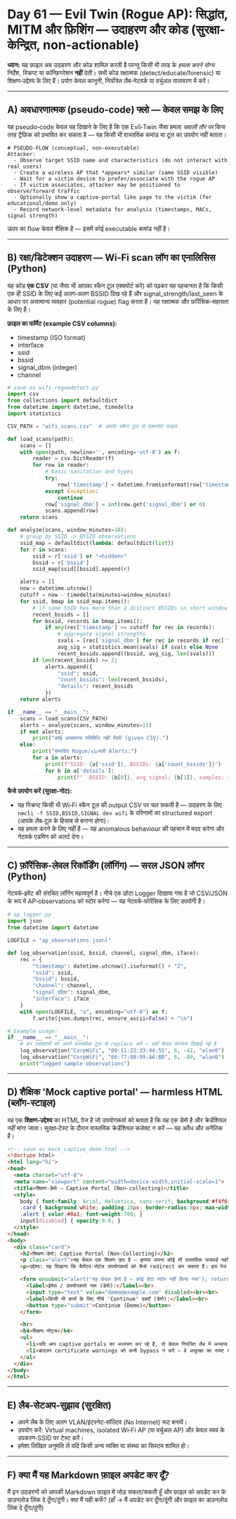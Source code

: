 
# Day 61 — Evil Twin (Rogue AP): सिद्धांत, MITM और फ़िशिंग — उदाहरण और कोड (सुरक्षा-केन्द्रित, non-actionable)

**ध्यान:** यह फ़ाइल अब उदाहरण और कोड शामिल करती है परन्तु किसी भी तरह के *हमला करने योग्य* निर्देश, स्क्रिप्ट या कॉन्फ़िगरेशन **नहीं** देती। सभी कोड रक्षात्मक (detect/educate/forensic) या शिक्षण‑उद्देश्य के लिए हैं। प्रयोग केवल कानूनी, नियंत्रित लैब‑नेटवर्क या वर्चुअल वातावरण में करें।

---

## A) अवधारणात्मक (pseudo‑code) फ्लो — केवल समझ के लिए
यह pseudo‑code केवल यह दिखाने के लिए है कि एक Evil‑Twin जैसा हमला *ख्याली तौर पर* किस तरह ट्रैफ़िक को प्रभावित कर सकता है — यह किसी भी वास्तविक कमांड या टूल का उपयोग नहीं बताता।

```text
# PSEUDO-FLOW (conceptual, non-executable)
Attacker:
  - Observe target SSID name and characteristics (do not interact with real users)
  - Create a wireless AP that *appears* similar (same SSID visible)
  - Wait for a victim device to prefer/associate with the rogue AP
  - If victim associates, attacker may be positioned to observe/forward traffic
  - Optionally show a captive-portal like page to the victim (for educational/demo only)
  - Record network-level metadata for analysis (timestamps, MACs, signal strength)
```

ऊपर का flow केवल शैक्षिक है — इसमें कोई executable कमांड नहीं है।  

---

## B) रक्षा/डिटेक्शन उदाहरण — Wi‑Fi scan लॉग का एनालिसिस (Python)
यह कोड **एक CSV** (या जैसा भी आपका स्कैन टूल एक्सपोर्ट करे) को पढ़कर यह पहचानता है कि किसी एक ही SSID के लिए कई अलग‑अलग BSSID दिख रहे हैं और signal_strength/last_seen के आधार पर असामान्य व्यवहार (potential rogue) flag करता है। यह रक्षात्मक और फ़ॉरेंसिक‑सहायता के लिए है।

**फ़ाइल का फॉर्मैट (example CSV columns):**
- timestamp (ISO format)
- interface
- ssid
- bssid
- signal_dbm (integer)
- channel

```python
# save as wifi_roguedetect.py
import csv
from collections import defaultdict
from datetime import datetime, timedelta
import statistics

CSV_PATH = "wifi_scans.csv"  # आपके स्कैन टूल से एक्सपोर्ट फाइल

def load_scans(path):
    scans = []
    with open(path, newline='', encoding='utf-8') as f:
        reader = csv.DictReader(f)
        for row in reader:
            # basic sanitation and types
            try:
                row['timestamp'] = datetime.fromisoformat(row['timestamp'])
            except Exception:
                continue
            row['signal_dbm'] = int(row.get('signal_dbm') or 0)
            scans.append(row)
    return scans

def analyze(scans, window_minutes=10):
    # group by SSID -> BSSID observations
    ssid_map = defaultdict(lambda: defaultdict(list))
    for r in scans:
        ssid = r['ssid'] or "<hidden>"
        bssid = r['bssid']
        ssid_map[ssid][bssid].append(r)

    alerts = []
    now = datetime.utcnow()
    cutoff = now - timedelta(minutes=window_minutes)
    for ssid, bmap in ssid_map.items():
        # if same SSID has more than 2 distinct BSSIDs in short window -> suspicious
        recent_bssids = []
        for bssid, records in bmap.items():
            if any(rec['timestamp'] >= cutoff for rec in records):
                # aggregate signal strengths
                svals = [rec['signal_dbm'] for rec in records if rec['timestamp'] >= cutoff]
                avg_sig = statistics.mean(svals) if svals else None
                recent_bssids.append((bssid, avg_sig, len(svals)))
        if len(recent_bssids) >= 2:
            alerts.append({
                "ssid": ssid,
                "count_bssids": len(recent_bssids),
                "details": recent_bssids
            })
    return alerts

if __name__ == "__main__":
    scans = load_scans(CSV_PATH)
    alerts = analyze(scans, window_minutes=15)
    if not alerts:
        print("कोई असामान्य गतिविधि नहीं मिली (given CSV).")
    else:
        print("संभावित Rogue/อ노मली Alerts:")
        for a in alerts:
            print(f"SSID: {a['ssid']}, BSSIDs: {a['count_bssids']}")
            for b in a['details']:
                print(f"  BSSID: {b[0]}, avg_signal: {b[1]}, samples: {b[2]}")
```

**कैसे उपयोग करें (सुरक्षा‑नोट):**
- यह स्क्रिप्ट किसी भी Wi‑Fi स्कैन टूल की output CSV पर चल सकती है — उदाहरण के लिए `nmcli -f SSID,BSSID,SIGNAL dev wifi` के परिणामों का structured export (आपके लैब‑टूल के हिसाब से बनाना होगा)।
- यह हमला करने के लिए नहीं है — यह anomalous behaviour की पहचान में मदद करेगा और नेटवर्क एडमिन को अलर्ट देगा।

---

## C) फ़ॉरेंसिक‑लेवल रिकॉर्डिंग (लॉगिंग) — सरल JSON लॉगर (Python)
नेटवर्क‑इवेंट की संरचित लॉगिंग महत्वपूर्ण है। नीचे एक छोटा Logger दिखाया गया है जो CSV/JSON के रूप में AP‑observations को स्टोर करेगा — यह नेटवर्क‑फोरेंसिक के लिए उपयोगी है।

```python
# ap_logger.py
import json
from datetime import datetime

LOGFILE = "ap_observations.jsonl"

def log_observation(ssid, bssid, channel, signal_dbm, iface):
    rec = {
        "timestamp": datetime.utcnow().isoformat() + "Z",
        "ssid": ssid,
        "bssid": bssid,
        "channel": channel,
        "signal_dbm": signal_dbm,
        "interface": iface
    }
    with open(LOGFILE, "a", encoding="utf-8") as f:
        f.write(json.dumps(rec, ensure_ascii=False) + "\n")

# Example usage:
if __name__ == "__main__":
    # इन उदाहरणों को अपने वास्तविक टूल से replace करें — यहाँ केवल संरचना दिखाई गई है
    log_observation("CorpWiFi", "00:11:22:33:44:55", 6, -42, "wlan0")
    log_observation("CorpWiFi", "66:77:88:99:AA:BB", 6, -80, "wlan0")
    print("logged sample observations")
```

---

## D) शैक्षिक 'Mock captive portal' — harmless HTML (ब्लॉग‑स्टाइल)
यह एक **शिक्षण‑उद्देश्य** का HTML पेज है जो उपयोगकर्ता को बताता है कि यह एक डेमो है और क्रेडेंशियल नहीं मांगा जाता। सुरक्षा‑टेस्ट के दौरान वास्तविक क्रेडेंशियल कलेक्ट न करें — यह अवैध और अनैतिक है।

```html
<!-- save as mock_captive_demo.html -->
<!doctype html>
<html lang="hi">
<head>
  <meta charset="utf-8">
  <meta name="viewport" content="width=device-width,initial-scale=1">
  <title>शिक्षण‑डेमो — Captive Portal (Non‑collecting)</title>
  <style>
    body { font-family: Arial, Helvetica, sans-serif; background:#f4f6fb; color:#111; padding:24px; }
    .card { background:white; padding:18px; border-radius:8px; max-width:720px; margin:auto; box-shadow:0 6px 20px rgba(0,0,0,0.08); }
    .alert { color:#8a1; font-weight:700; }
    input[disabled] { opacity:0.6; }
  </style>
</head>
<body>
  <div class="card">
    <h2>शिक्षण‑डेमो: Captive Portal (Non‑Collecting)</h2>
    <p class="alert">यह केवल एक शिक्षण पृष्ठ है — कृपया अपना कोई भी वास्तविक पासवर्ड यहाँ न डालें।</p>
    <p>उद्देश्य: यह दिखाना कि कैप्टिव‑पोर्टल उपयोगकर्ता को कैसे redirect कर सकता है। इस पेज पर कोई भी इनपुट सर्वर पर स्टोर नहीं होता।</p>

    <form onsubmit="alert('यह केवल डेमो है — कोई डेटा स्टोर नहीं किया गया'); return false;">
      <label>ईमेल / उपयोगकर्ता नाम (डेमो):</label><br>
      <input type="text" value="demo@example.com" disabled><br><br>
      <label>किसी भी कार्य के लिए नीचे 'Continue' दबाएँ (डेमो):</label><br>
      <button type="submit">Continue (Demo)</button>
    </form>

    <hr>
    <h4>शिक्षण‑नोट्स</h4>
    <ul>
      <li>यदि आप captive portals का अध्ययन कर रहे हैं, तो केवल नियंत्रित लैब में अभ्यास करें।</li>
      <li>ब्राउज़र certificate warnings को कभी bypass न करें — वे असुरक्षा का स्पष्ट संकेत हैं।</li>
    </ul>
  </div>
</body>
</html>
```

---

## E) लैब‑सेटअप‑सुझाव (सुरक्षित)
- अपने लैब के लिए अलग VLAN/इंटरनेट‑सॉल्टिव (No Internet) रूट बनायें।  
- उपयोग करें: Virtual machines, isolated Wi‑Fi AP (या वर्चुअल AP) और केवल स्वयं के उपकरण‑SSID पर टेस्ट करें।  
- हमेशा लिखित अनुमति लें यदि किसी अन्य व्यक्ति या संस्था का सिस्टम शामिल हो।  

---

## F) क्या मैं यह Markdown फ़ाइल अपडेट कर दूँ?
मैं इन उदाहरणों को आपकी Markdown फ़ाइल में जोड़ सकता/सकती हूँ और फ़ाइल को अपडेट कर के डाउनलोड लिंक दे दूँगा/दूंगी। क्या मैं यही करूँ? (हाँ → मैं अपडेट कर दूँगा/दूंगी और फ़ाइल का डाउनलोड लिंक दे दूँगा/दूंगी)  
